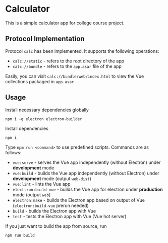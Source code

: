 # Calculator

This is a simple calculator app for college course project.

## Protocol Implementation

Protocol `calc` has been implemented. It supports the following operations:

- `calc://static` - refers to the root directory of the app
- `calc://bundle` - refers to the `app.asar` file of the app

Easily, you can visit `calc://bundle/web/index.html` to view the Vue collections packaged in `app.asar`

## Usage

Install necessary dependencies globally

```shell
npm i -g electron electron-builder
```

Install dependencies

```shell
npm i
```

Type `npm run <command>` to use predefined scripts. Commands are as follows:

- `vue:serve` - serves the Vue app independently (without Electron) under **development** mode
- `vue:build` - builds the Vue app independently (without Electron) under **development** mode (output `web-dist`)
- `vue:lint` - lints the Vue app
- `electtron:build-vue` - builds the Vue app for electron under **production** mode (output `web`)
- `electron:make` - builds the Electron app based on output of Vue (`electron:build-vue` prerun needed)
- `build` - builds the Electron app with Vue
- `test` - tests the Electron app with Vue (Vue hot server)

If you just want to build the app from source, run

```shell
npm run build
```
